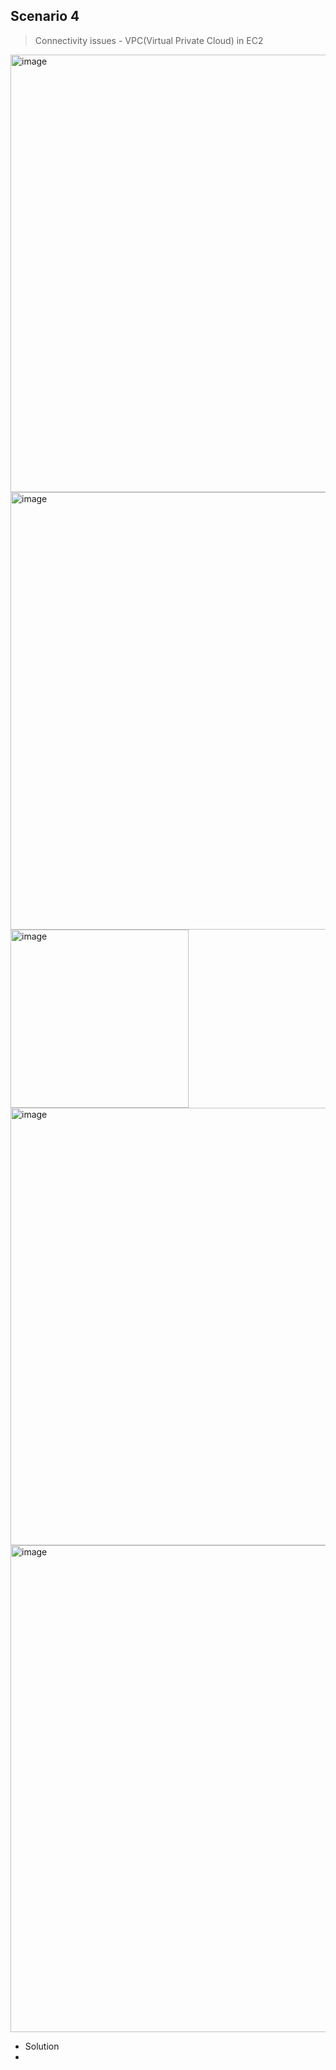 ## Scenario 4
> Connectivity issues - VPC(Virtual Private Cloud) in EC2

<img width="700" alt="image" src="https://github.com/Brindha-m/AWS_Games/assets/72887609/2d12e850-eb86-4340-8389-c62de7a403c4">

<img width="700" alt="image" src="https://github.com/Brindha-m/AWS_Games/assets/72887609/01baa791-2e45-4497-9774-2e10454e3426">

<img width="285" alt="image" src="https://github.com/Brindha-m/AWS_Games/assets/72887609/daabdb4f-b0be-4712-a313-973a37496696">

<img width="700" alt="image" src="https://github.com/Brindha-m/AWS_Games/assets/72887609/51419600-28f8-4b14-929c-363daff14d69">



<img width="779" alt="image" src="https://github.com/Brindha-m/AWS_Games/assets/72887609/957bb86d-d399-4b12-b7fa-cbbd9e5395f2">

- Solution
- 
